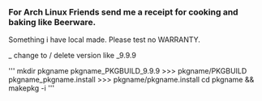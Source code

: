 ### For Arch Linux Friends send me a receipt for cooking and baking like Beerware.

Something i have local made.
Please test no WARRANTY.

  _ change to /
  delete version like _9.9.9

'''
mkdir pkgname
pkgname_PKGBUILD_9.9.9 >>> pkgname/PKGBUILD
pkgname_pkgname.install >>> pkgname/pkgname.install
cd pkgname && makepkg -i
'''
